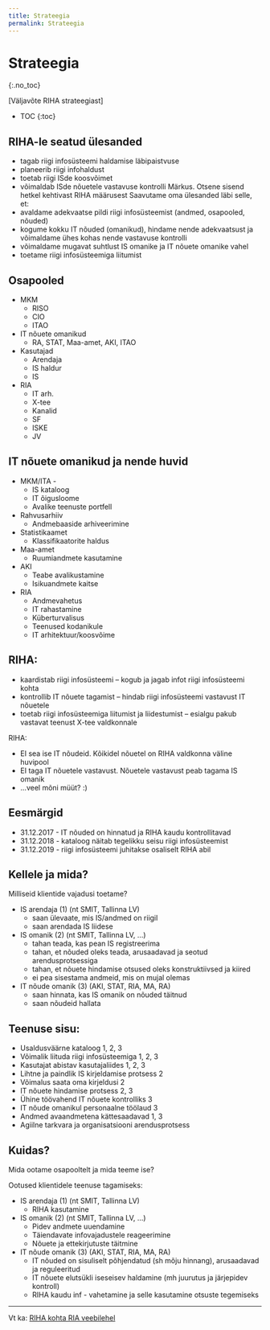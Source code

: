 ```yaml
---
title: Strateegia
permalink: Strateegia
---
```


# Strateegia
{:.no_toc}

<p class='rem'>[Väljavõte RIHA strateegiast]</p>

* TOC
{:toc}

## RIHA-le seatud ülesanded
- tagab riigi infosüsteemi haldamise läbipaistvuse
- planeerib riigi infohaldust
- toetab riigi ISde koosvõimet
- võimaldab ISde nõuetele vastavuse kontrolli
Märkus. Otsene sisend hetkel kehtivast RIHA määrusest
Saavutame oma ülesanded läbi selle, et:
- avaldame adekvaatse pildi riigi infosüsteemist (andmed, osapooled, nõuded)
- kogume kokku IT nõuded (omanikud), hindame nende adekvaatsust ja võimaldame ühes kohas nende vastavuse kontrolli
- võimaldame mugavat suhtlust IS omanike ja IT nõuete omanike vahel
- toetame riigi infosüsteemiga liitumist

## Osapooled
- MKM 
  - RISO
  - CIO
  - ITAO
- IT nõuete omanikud 
  - RA, STAT, Maa-amet, AKI, ITAO
- Kasutajad 
  - Arendaja
  - IS haldur
  - IS
- RIA 
  - IT arh.
  - X-tee
  - Kanalid
  - SF
  - ISKE
  - JV

## IT nõuete omanikud ja nende huvid
- MKM/ITA  - 
  - IS kataloog
  - IT õigusloome
  - Avalike teenuste portfell
- Rahvusarhiiv 
  - Andmebaaside arhiveerimine
- Statistikaamet 
  - Klassifikaatorite haldus
- Maa-amet 
  - Ruumiandmete kasutamine
- AKI 
  - Teabe avalikustamine
  - Isikuandmete kaitse
- RIA 
  - Andmevahetus
  - IT rahastamine
  - Küberturvalisus
  - Teenused kodanikule
  - IT arhitektuur/koosvõime

## RIHA:
- kaardistab riigi infosüsteemi – kogub ja jagab infot riigi infosüsteemi kohta
- kontrollib IT nõuete tagamist – hindab riigi infosüsteemi vastavust IT nõuetele
- toetab riigi infosüsteemiga liitumist ja liidestumist – esialgu pakub vastavat teenust X-tee valdkonnale

RIHA:
- EI sea ise IT nõudeid. Kõikidel nõuetel on RIHA valdkonna väline huvipool
- EI taga IT nõuetele vastavust. Nõuetele vastavust peab tagama IS omanik
- ...veel mõni müüt? :)

## Eesmärgid
- 31.12.2017 - IT nõuded on hinnatud ja RIHA kaudu kontrollitavad
- 31.12.2018 - kataloog näitab tegelikku seisu riigi infosüsteemist
- 31.12.2019 - riigi infosüsteemi juhitakse osaliselt RIHA abil

## Kellele ja mida?
Milliseid klientide vajadusi toetame?
- IS arendaja (1) (nt SMIT, Tallinna LV) 
  - saan ülevaate, mis IS/andmed on riigil
  - saan arendada IS liidese
- IS omanik (2) (nt SMIT, Tallinna LV, …) 
  - tahan teada, kas pean IS registreerima
  - tahan, et nõuded oleks teada, arusaadavad ja seotud arendusprotsessiga
  - tahan, et nõuete hindamise otsused oleks konstruktiivsed ja kiired
  - ei pea sisestama andmeid, mis on mujal olemas
- IT nõude omanik (3) (AKI, STAT, RIA, MA, RA) 
  - saan hinnata, kas IS omanik on nõuded täitnud
  - saan nõudeid hallata

## Teenuse sisu:
- Usaldusväärne kataloog 1, 2, 3
- Võimalik liituda riigi infosüsteemiga 1, 2, 3
- Kasutajat abistav kasutajaliides 1, 2, 3
- Lihtne ja paindlik IS kirjeldamise protsess 2
- Võimalus saata oma kirjeldusi 2
- IT nõuete hindamise protsess 2, 3
- Ühine töövahend IT nõuete kontrolliks 3
- IT nõude omanikul personaalne töölaud 3
- Andmed avaandmetena kättesaadavad 1, 3
- Agiilne tarkvara ja organisatsiooni arendusprotsess

## Kuidas?
Mida ootame osapooltelt ja mida teeme ise?

Ootused klientidele teenuse tagamiseks:
- IS arendaja (1) (nt SMIT, Tallinna LV) 
  - RIHA kasutamine
- IS omanik (2) (nt SMIT, Tallinna LV, …) 
  - Pidev andmete uuendamine
  - Täiendavate infovajadustele reageerimine
  - Nõuete ja ettekirjutuste täitmine
- IT nõude omanik (3) (AKI, STAT, RIA, MA, RA) 
  - IT nõuded on sisuliselt põhjendatud (sh mõju hinnang), arusaadavad ja reguleeritud
  - IT nõuete elutsükli iseseisev haldamine (mh juurutus ja järjepidev kontroll)
  - RIHA kaudu inf  - vahetamine ja selle kasutamine otsuste tegemiseks

---

Vt ka: [RIHA kohta RIA veebilehel](https://www.ria.ee/ee/riha.html)


